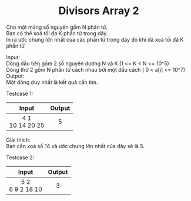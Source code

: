 <div align="center">

# Divisors Array 2

</div>

Cho một mảng số nguyên gồm N phân tử. <br>
Bạn có thể xoá tối đa K phần tử trong dãy.<br>
In ra ước chung lớn nhất của các phần tử trong dãy đó khi đã xoá tối đã K phần tử<br>

Input:<br>
    Dòng đầu tiên gồm 2 số nguyên dương N và K (1 <= K < N <= 10^5)<br>
    Dòng thứ 2 gồm N phần tử cách nhau bởi một dấu cách ( 0 < a[i] <= 10^7)<br>
Output:<br>
    Một dòng duy nhất là kết quả cần tìm.<br>

Testcase 1:

|Input| Output|
| :-----:|:-----:|
|4 1<br>10 14 20 25| 5|

Giải thích:<br>
Bạn cần xoá số 14 và ước chung lớn nhất của dãy sẽ là 5.<br>


Testcase 2:

|Input| Output|
| :-----:|:-----:|
|5 2<br>6 9 2 18 10| 3|


